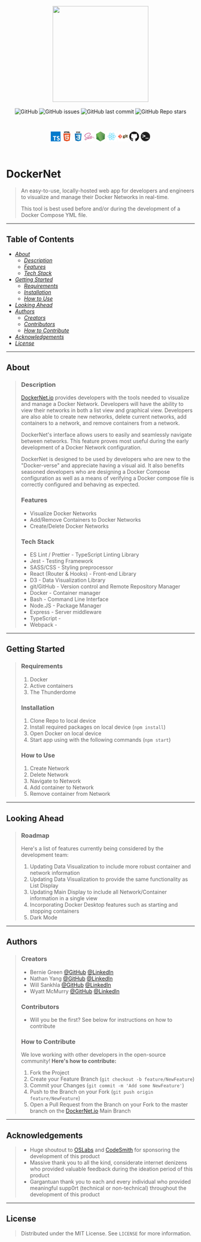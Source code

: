 <p align="center">
  <img width="256" height="256" src="https://pngimg.com/uploads/anchor/anchor_PNG11.png">
</p>

<p align="center">
  <img alt="GitHub" src="https://img.shields.io/github/license/oslabs-beta/DockerNet?color=blue">
  <img alt="GitHub issues" src="https://img.shields.io/github/issues-raw/oslabs-beta/DockerNet?color=pink">
  <img alt="GitHub last commit" src="https://img.shields.io/github/last-commit/oslabs-beta/DockerNet?color=green">
  <img alt="GitHub Repo stars" src="https://img.shields.io/github/stars/oslabs-beta/DockerNet?style=social">  
</p>
<br/>

<p align="center">
  <img align="center" alt="TypeScript" width="26px" src="https://raw.githubusercontent.com/github/explore/80688e429a7d4ef2fca1e82350fe8e3517d3494d/topics/typescript/typescript.png" />
  <img align="center" alt="HTML5" width="26px" src="https://raw.githubusercontent.com/github/explore/80688e429a7d4ef2fca1e82350fe8e3517d3494d/topics/html/html.png" />
  <img align="center" alt="CSS3" width="26px" src="https://raw.githubusercontent.com/github/explore/80688e429a7d4ef2fca1e82350fe8e3517d3494d/topics/css/css.png" />
  <img align="center" alt="Sass" width="26px" src="https://raw.githubusercontent.com/github/explore/80688e429a7d4ef2fca1e82350fe8e3517d3494d/topics/sass/sass.png" />
  <img align="center" alt="Node.js" width="26px" src="https://raw.githubusercontent.com/github/explore/80688e429a7d4ef2fca1e82350fe8e3517d3494d/topics/nodejs/nodejs.png" />
  <img align="center" alt="React" width="26px" src="https://raw.githubusercontent.com/github/explore/80688e429a7d4ef2fca1e82350fe8e3517d3494d/topics/react/react.png" />
  <img align="center" alt="Git" width="26px" src="https://raw.githubusercontent.com/github/explore/80688e429a7d4ef2fca1e82350fe8e3517d3494d/topics/git/git.png" />
  <img align="center" alt="GitHub" width="26px" src="https://raw.githubusercontent.com/github/explore/78df643247d429f6cc873026c0622819ad797942/topics/github/github.png" />
  <img align="center" alt="Terminal" width="26px" src="https://raw.githubusercontent.com/github/explore/80688e429a7d4ef2fca1e82350fe8e3517d3494d/topics/terminal/terminal.png" />
</p>

<br />

# DockerNet
> An easy-to-use, locally-hosted web app for developers and engineers to visualize and manage their Docker Networks in real-time.
>
> This tool is best used before and/or during the development of a Docker Compose YML file.
---
## Table of Contents
- [_About_](#about)
  - [_Description_](#description)
  - [_Features_](#features)
  - [_Tech Stack_](#tech-stack)
- [_Getting Started_](#getting-started)
  - [_Requirements_](#requirements)
  - [_Installation_](#installation)
  - [_How to Use_](#how-to-use)
- [_Looking Ahead_](#looking-ahead)
- [_Authors_](#Authors)
  - [_Creators_](#creators)
  - [_Contributors_](#contributors)
  - [_How to Contribute_](#how-to-contribute)
- [_Acknowledgements_](#acknowledgements)
- [_License_](#license)
---
## About
>### Description
>[DockerNet.io][dockernet] provides developers with the tools needed to visualize and manage a Docker Network. Developers will have the ability to view their networks in both a list view and graphical view. Developers are also able to create new networks, delete current networks, add containers to a network, and remove containers from a network.
>
>DockerNet's interface allows users to easily and seamlessly navigate between networks. This feature proves most useful during the early development of a Docker Network configuration.
>
>DockerNet is designed to be used by developers who are new to the "Docker-verse" and appreciate having a visual aid. It also benefits seasoned developers who are designing a Docker Compose configuration as well as a means of verifying a Docker compose file is correctly configured and behaving as expected.
>
>### Features
> - Visualize Docker Networks
> - Add/Remove Containers to Docker Networks
> - Create/Delete Docker Networks
>### Tech Stack
>- ES Lint / Prettier - TypeScript Linting Library
>- Jest - Testing Framework
>- SASS/CSS - Styling preprocessor
>- React (Router & Hooks) - Front-end Library
>- D3 - Data Visualization Library
>- git/GitHub - Version control and Remote Repository Manager
>- Docker - Container manager
>- Bash - Command Line Interface
>- Node.JS - Package Manager
>- Express - Server middleware
>- TypeScript - 
>- Webpack - 
---
## Getting Started

>### Requirements
>1. Docker 
>1. Active containers
>1. The Thunderdome 
>### Installation
>1. Clone Repo to local device
>1. Install required packages on local device (`npm install`) 
>1. Open Docker on local device 
>1. Start app using with the following commands (`npm start`)
>
>### How to Use
>1. Create Network
>1. Delete Network
>1. Navigate to Network
>1. Add container to Network
>1. Remove container from Network
---
## Looking Ahead
>### Roadmap
> Here's a list of features currently being considered by the development team:
>1. Updating Data Visualization to include more robust container and network information
>1. Updating Data Visualization to provide the same functionality as List Display
>1. Updating Main Display to include all Network/Container information in a single view
>1. Incorporating Docker Desktop features such as starting and stopping containers
>1. Dark Mode


---
## Authors
>### Creators
>- Bernie Green [@GitHub][bernie-github] [@LinkedIn][bernie-linkedin]
>- Nathan Yang [@GitHub][nathan-github] [@LinkedIn][nathan-linkedin]
>- Will Sankhla [@GitHub][will-github] [@LinkedIn][will-linkedin]
>- Wyatt McMurry [@GitHub][wyatt-github] [@LinkedIn][wyatt-linkedin]
>
>### Contributors
>- Will you be the first? See below for instructions on how to contribute
>
>### How to Contribute
>We love working with other developers in the open-source community! **Here's how to contribute:**
>1. Fork the Project
>1. Create your Feature Branch (`git checkout -b feature/NewFeature`)
>1. Commit your Changes (`git commit -m 'Add some NewFeature'`)
>1. Push to the Branch on your Fork (`git push origin feature/NewFeature`)
>1. Open a Pull Request from the Branch on your Fork to the master branch on the [DockerNet.io][dockernet] Main Branch

---
## Acknowledgements
>- Huge shoutout to [OSLabs][os-labs] and [CodeSmith][codesmith] for sponsoring the development of this product
>- Massive thank you to all the kind, considerate internet denizens who provided valuable feedback during the ideation period of this product
>- Gargantuan thank you to each and every individual who provided meaningful supp0rt (technical or non-technical) throughout the development of this product

---
## License
>Distributed under the MIT License. See `LICENSE` for more information.


<!-- Links -->
[os-labs]: https://opensourcelabs.io
[codesmith]: https://codesmith.io
[dockernet]: http://dockernet.io
[dockernet-linkedin]: https://www.linkedin.com/company/dockernet/about/
[bernie-github]: https://github.com/bgreen280
[bernie-linkedin]: https://www.linkedin.com/in/bernardjosephgreen/
[will-github]: https://github.com/wills77
[will-linkedin]: https://www.linkedin.com/in/willsankhla/
[nathan-github]: https://github.com/nathanmyang
[nathan-linkedin]: https://www.linkedin.com/in/nathan-yang-76a35a14a/
[wyatt-github]: https://github.com/Dubya-Mick
[wyatt-linkedin]: https://www.linkedin.com/in/wyatt-mcmurry/
